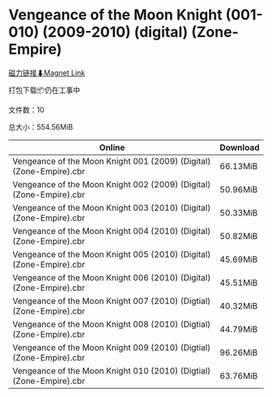 # Vengeance of the Moon Knight (001-010) (2009-2010) (digital) (Zone-Empire)

[磁力链接⬇Magnet Link](magnet:?xt=urn:btih:634a13bf7f894cdc50846c68e5ea6c11f8a78eb1&dn=Vengeance%20of%20the%20Moon%20Knight%20%28001-010%29%20%282009-2010%29%20%28digital%29%20%28Zone-Empire%29)

打包下载📦仍在工事中

文件数：10

总大小：554.56MiB

Online | Download
--- | ---
Vengeance of the Moon Knight 001 (2009) (Digital) (Zone-Empire).cbr | 66.13MiB
Vengeance of the Moon Knight 002 (2009) (Digital) (Zone-Empire).cbr | 50.96MiB
Vengeance of the Moon Knight 003 (2010) (Digital) (Zone-Empire).cbr | 50.33MiB
Vengeance of the Moon Knight 004 (2010) (Digital) (Zone-Empire).cbr | 50.82MiB
Vengeance of the Moon Knight 005 (2010) (Digital) (Zone-Empire).cbr | 45.69MiB
Vengeance of the Moon Knight 006 (2010) (Digital) (Zone-Empire).cbr | 45.51MiB
Vengeance of the Moon Knight 007 (2010) (Digtial) (Zone-Empire).cbr | 40.32MiB
Vengeance of the Moon Knight 008 (2010) (Digtial) (Zone-Empire).cbr | 44.79MiB
Vengeance of the Moon Knight 009 (2010) (Digtial) (Zone-Empire).cbr | 96.26MiB
Vengeance of the Moon Knight 010 (2010) (Digtial) (Zone-Empire).cbr | 63.76MiB